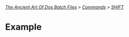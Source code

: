 *[The Ancient Art Of Dos Batch Files](./0-0-0-Table-Of-Contents.md) > [Commands](./3-0-0-Commands.md) > [SHIFT](./3-8-0-SHIFT)*

# Example #